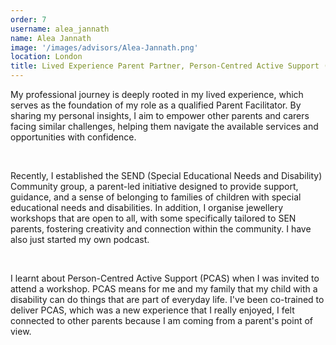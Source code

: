 ```yaml
---
order: 7
username: alea_jannath
name: Alea Jannath
image: '/images/advisors/Alea-Jannath.png'
location: London
title: Lived Experience Parent Partner, Person-Centred Active Support (PCAS) facilitator
---
```


My professional journey is deeply rooted in my lived experience, which serves as the foundation of my role as a qualified Parent Facilitator. By sharing my personal insights, I aim to empower other parents and carers facing similar challenges, helping them navigate the available services and opportunities with confidence.

<br />

Recently, I established the SEND (Special Educational Needs and Disability) Community group, a parent-led initiative designed to provide support, guidance, and a sense of belonging to families of children with special educational needs and disabilities. In addition, I organise jewellery workshops that are open to all, with some specifically tailored to SEN parents, fostering creativity and connection within the community. I have also just started my own podcast. 

<br />

I learnt about Person-Centred Active Support (PCAS) when I was invited to attend a workshop. PCAS means for me and my family that my child with a disability can do things that are part of everyday life. I've been co-trained to deliver PCAS, which was a new experience that I really enjoyed, I felt connected to other parents because I am coming from a parent's point of view. 
